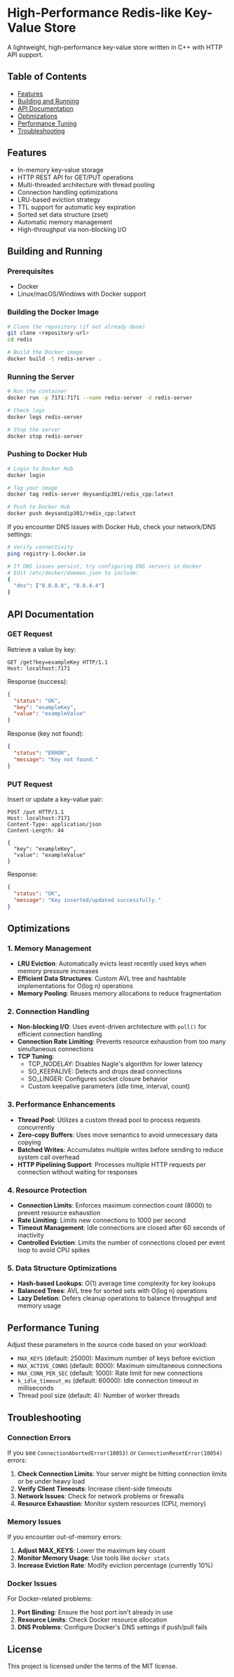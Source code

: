 # High-Performance Redis-like Key-Value Store

A lightweight, high-performance key-value store written in C++ with HTTP API support.

## Table of Contents

- [Features](#features)
- [Building and Running](#building-and-running)
- [API Documentation](#api-documentation)
- [Optimizations](#optimizations)
- [Performance Tuning](#performance-tuning)
- [Troubleshooting](#troubleshooting)

## Features

- In-memory key-value storage
- HTTP REST API for GET/PUT operations
- Multi-threaded architecture with thread pooling
- Connection handling optimizations
- LRU-based eviction strategy
- TTL support for automatic key expiration
- Sorted set data structure (zset)
- Automatic memory management
- High-throughput via non-blocking I/O

## Building and Running

### Prerequisites

- Docker
- Linux/macOS/Windows with Docker support

### Building the Docker Image

```bash
# Clone the repository (if not already done)
git clone <repository-url>
cd redis

# Build the Docker image
docker build -t redis-server .
```

### Running the Server

```bash
# Run the container
docker run -p 7171:7171 --name redis-server -d redis-server

# Check logs
docker logs redis-server

# Stop the server
docker stop redis-server
```

### Pushing to Docker Hub

```bash
# Login to Docker Hub
docker login

# Tag your image
docker tag redis-server deysandip301/redis_cpp:latest

# Push to Docker Hub
docker push deysandip301/redis_cpp:latest
```

If you encounter DNS issues with Docker Hub, check your network/DNS settings:

```bash
# Verify connectivity
ping registry-1.docker.io

# If DNS issues persist, try configuring DNS servers in Docker
# Edit /etc/docker/daemon.json to include:
{
  "dns": ["8.8.8.8", "8.8.4.4"]
}
```

## API Documentation

### GET Request

Retrieve a value by key:

```
GET /get?key=exampleKey HTTP/1.1
Host: localhost:7171
```

Response (success):
```json
{
  "status": "OK",
  "key": "exampleKey",
  "value": "exampleValue"
}
```

Response (key not found):
```json
{
  "status": "ERROR",
  "message": "Key not found."
}
```

### PUT Request

Insert or update a key-value pair:

```
POST /put HTTP/1.1
Host: localhost:7171
Content-Type: application/json
Content-Length: 44

{
  "key": "exampleKey",
  "value": "exampleValue"
}
```

Response:
```json
{
  "status": "OK",
  "message": "Key inserted/updated successfully."
}
```

## Optimizations

### 1. Memory Management

- **LRU Eviction**: Automatically evicts least recently used keys when memory pressure increases
- **Efficient Data Structures**: Custom AVL tree and hashtable implementations for O(log n) operations
- **Memory Pooling**: Reuses memory allocations to reduce fragmentation

### 2. Connection Handling

- **Non-blocking I/O**: Uses event-driven architecture with `poll()` for efficient connection handling
- **Connection Rate Limiting**: Prevents resource exhaustion from too many simultaneous connections
- **TCP Tuning**:
  - TCP_NODELAY: Disables Nagle's algorithm for lower latency
  - SO_KEEPALIVE: Detects and drops dead connections
  - SO_LINGER: Configures socket closure behavior
  - Custom keepalive parameters (idle time, interval, count)

### 3. Performance Enhancements

- **Thread Pool**: Utilizes a custom thread pool to process requests concurrently
- **Zero-copy Buffers**: Uses move semantics to avoid unnecessary data copying
- **Batched Writes**: Accumulates multiple writes before sending to reduce system call overhead
- **HTTP Pipelining Support**: Processes multiple HTTP requests per connection without waiting for responses

### 4. Resource Protection

- **Connection Limits**: Enforces maximum connection count (8000) to prevent resource exhaustion
- **Rate Limiting**: Limits new connections to 1000 per second
- **Timeout Management**: Idle connections are closed after 60 seconds of inactivity
- **Controlled Eviction**: Limits the number of connections closed per event loop to avoid CPU spikes

### 5. Data Structure Optimizations

- **Hash-based Lookups**: O(1) average time complexity for key lookups
- **Balanced Trees**: AVL tree for sorted sets with O(log n) operations
- **Lazy Deletion**: Defers cleanup operations to balance throughput and memory usage

## Performance Tuning

Adjust these parameters in the source code based on your workload:

- `MAX_KEYS` (default: 25000): Maximum number of keys before eviction
- `MAX_ACTIVE_CONNS` (default: 8000): Maximum simultaneous connections
- `MAX_CONN_PER_SEC` (default: 1000): Rate limit for new connections
- `k_idle_timeout_ms` (default: 60000): Idle connection timeout in milliseconds
- Thread pool size (default: 4): Number of worker threads

## Troubleshooting

### Connection Errors

If you see `ConnectionAbortedError(10053)` or `ConnectionResetError(10054)` errors:

1. **Check Connection Limits**: Your server might be hitting connection limits or be under heavy load
2. **Verify Client Timeouts**: Increase client-side timeouts
3. **Network Issues**: Check for network problems or firewalls
4. **Resource Exhaustion**: Monitor system resources (CPU, memory)

### Memory Issues

If you encounter out-of-memory errors:

1. **Adjust MAX_KEYS**: Lower the maximum key count
2. **Monitor Memory Usage**: Use tools like `docker stats`
3. **Increase Eviction Rate**: Modify eviction percentage (currently 10%)

### Docker Issues

For Docker-related problems:

1. **Port Binding**: Ensure the host port isn't already in use
2. **Resource Limits**: Check Docker resource allocation
3. **DNS Problems**: Configure Docker's DNS settings if push/pull fails

## License

This project is licensed under the terms of the MIT license.
